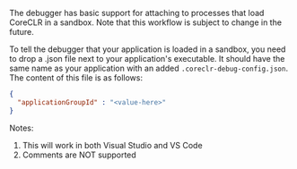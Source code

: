 The debugger has basic support for attaching to processes that load CoreCLR in a sandbox. Note that this workflow is subject to change in the future.

To tell the debugger that your application is loaded in a sandbox, you need to drop a .json file next to your application's executable. It should have the same name as your application with an added `.coreclr-debug-config.json`. The content of this file is as follows:

```json
{
  "applicationGroupId" : "<value-here>" 
} 
```

Notes:
1. This will work in both Visual Studio and VS Code
2. Comments are NOT supported